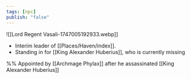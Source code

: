 ```yaml
---
tags: [npc]
publish: "false"
---
```

![[Lord Regent Vasali-1747005192933.webp]]
- Interim leader of [[Places/Haven/index]].
- Standing in for [[King Alexander Huberius]], who is currently missing

%%
Appointed by [[Archmage Phylax]] after he assassinated [[King Alexander Huberius]]
